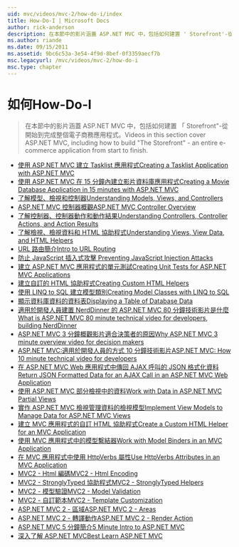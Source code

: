 ```yaml
---
uid: mvc/videos/mvc-2/how-do-i/index
title: How-Do-I | Microsoft Docs
author: rick-anderson
description: 在本節中的影片涵蓋 ASP.NET MVC 中，包括如何建置 ' Storefront'-從開始到完成整個電子商務應用程式。
ms.author: riande
ms.date: 09/15/2011
ms.assetid: 9bc6c53a-3e54-4f9d-8bef-0f3359aecf7b
msc.legacyurl: /mvc/videos/mvc-2/how-do-i
msc.type: chapter
---
```

<a name="how-do-i"></a><span data-ttu-id="651fd-103">如何</span><span class="sxs-lookup"><span data-stu-id="651fd-103">How-Do-I</span></span>
====================
> <span data-ttu-id="651fd-104">在本節中的影片涵蓋 ASP.NET MVC 中，包括如何建置 「 Storefront"-從開始到完成整個電子商務應用程式。</span><span class="sxs-lookup"><span data-stu-id="651fd-104">Videos in this section cover ASP.NET MVC, including how to build "The Storefront" - an entire e-commerce application from start to finish.</span></span>


- [<span data-ttu-id="651fd-105">使用 ASP.NET MVC 建立 Tasklist 應用程式</span><span class="sxs-lookup"><span data-stu-id="651fd-105">Creating a Tasklist Application with ASP.NET MVC</span></span>](creating-a-tasklist-application-with-aspnet-mvc.md)
- [<span data-ttu-id="651fd-106">使用 ASP.NET MVC 在 15 分鐘內建立影片資料庫應用程式</span><span class="sxs-lookup"><span data-stu-id="651fd-106">Creating a Movie Database Application in 15 minutes with ASP.NET MVC</span></span>](creating-a-movie-database-application-in-15-minutes-with-aspnet-mvc.md)
- [<span data-ttu-id="651fd-107">了解模型、檢視和控制器</span><span class="sxs-lookup"><span data-stu-id="651fd-107">Understanding Models, Views, and Controllers</span></span>](understanding-models-views-and-controllers.md)
- [<span data-ttu-id="651fd-108">ASP.NET MVC 控制器概觀</span><span class="sxs-lookup"><span data-stu-id="651fd-108">ASP.NET MVC Controller Overview</span></span>](aspnet-mvc-controller-overview.md)
- [<span data-ttu-id="651fd-109">了解控制器、控制器動作和動作結果</span><span class="sxs-lookup"><span data-stu-id="651fd-109">Understanding Controllers, Controller Actions, and Action Results</span></span>](understanding-controllers-controller-actions-and-action-results.md)
- [<span data-ttu-id="651fd-110">了解檢視、檢視資料和 HTML 協助程式</span><span class="sxs-lookup"><span data-stu-id="651fd-110">Understanding Views, View Data, and HTML Helpers</span></span>](understanding-views-view-data-and-html-helpers.md)
- [<span data-ttu-id="651fd-111">URL 路由簡介</span><span class="sxs-lookup"><span data-stu-id="651fd-111">Intro to URL Routing</span></span>](an-introduction-to-url-routing.md)
- [<span data-ttu-id="651fd-112">防止 JavaScript 插入式攻擊 </span><span class="sxs-lookup"><span data-stu-id="651fd-112">Preventing JavaScript Injection Attacks</span></span>](preventing-javascript-injection-attacks.md)
- [<span data-ttu-id="651fd-113">建立 ASP.NET MVC 應用程式的單元測試</span><span class="sxs-lookup"><span data-stu-id="651fd-113">Creating Unit Tests for ASP.NET MVC Applications</span></span>](creating-unit-tests-for-aspnet-mvc-applications.md)
- [<span data-ttu-id="651fd-114">建立自訂的 HTML 協助程式</span><span class="sxs-lookup"><span data-stu-id="651fd-114">Creating Custom HTML Helpers</span></span>](creating-custom-html-helpers.md)
- [<span data-ttu-id="651fd-115">使用 LINQ to SQL 建立模型類別</span><span class="sxs-lookup"><span data-stu-id="651fd-115">Creating Model Classes with LINQ to SQL</span></span>](creating-model-classes-with-linq-to-sql.md)
- [<span data-ttu-id="651fd-116">顯示資料庫資料的資料表</span><span class="sxs-lookup"><span data-stu-id="651fd-116">Displaying a Table of Database Data</span></span>](displaying-a-table-of-database-data.md)
- [<span data-ttu-id="651fd-117">適用於開發人員建置 NerdDinner 的 ASP.NET MVC 80 分鐘技術影片是什麼</span><span class="sxs-lookup"><span data-stu-id="651fd-117">What is ASP.NET MVC 80 minute technical video for developers, building NerdDinner</span></span>](what-is-aspnet-mvc-80-minute-technical-video-for-developers-building-nerddinner.md)
- [<span data-ttu-id="651fd-118">ASP.NET MVC 3 分鐘概觀影片適合決策者的原因</span><span class="sxs-lookup"><span data-stu-id="651fd-118">Why ASP.NET MVC 3 minute overview video for decision makers</span></span>](why-aspnet-mvc-3-minute-overview-video-for-decision-makers.md)
- [<span data-ttu-id="651fd-119">ASP.NET MVC:適用於開發人員的方式 10 分鐘技術影片</span><span class="sxs-lookup"><span data-stu-id="651fd-119">ASP.NET MVC: How 10 minute technical video for developers</span></span>](aspnet-mvc-how-10-minute-technical-video-for-developers.md)
- [<span data-ttu-id="651fd-120">在 ASP.NET MVC Web 應用程式中傳回 AJAX 呼叫的 JSON 格式化資料</span><span class="sxs-lookup"><span data-stu-id="651fd-120">Return JSON Formatted Data for an AJAX Call in an ASP.NET MVC Web Application</span></span>](how-do-i-return-json-formatted-data-for-an-ajax-call-in-an-aspnet-mvc-web-application.md)
- [<span data-ttu-id="651fd-121">使用 ASP.NET MVC 部分檢視中的資料</span><span class="sxs-lookup"><span data-stu-id="651fd-121">Work with Data in ASP.NET MVC Partial Views</span></span>](how-do-i-work-with-data-in-aspnet-mvc-partial-views.md)
- [<span data-ttu-id="651fd-122">實作 ASP.NET MVC 檢視管理資料的檢視模型</span><span class="sxs-lookup"><span data-stu-id="651fd-122">Implement View Models to Manage Data for ASP.NET MVC Views</span></span>](how-do-i-implement-view-models-to-manage-data-for-aspnet-mvc-views.md)
- [<span data-ttu-id="651fd-123">建立 MVC 應用程式的自訂 HTML 協助程式</span><span class="sxs-lookup"><span data-stu-id="651fd-123">Create a Custom HTML Helper for an MVC Application</span></span>](how-do-i-create-a-custom-html-helper-for-an-mvc-application.md)
- [<span data-ttu-id="651fd-124">使用 MVC 應用程式中的模型繫結器</span><span class="sxs-lookup"><span data-stu-id="651fd-124">Work with Model Binders in an MVC Application</span></span>](how-do-i-work-with-model-binders-in-an-mvc-application.md)
- [<span data-ttu-id="651fd-125">在 MVC 應用程式中使用 HttpVerbs 屬性</span><span class="sxs-lookup"><span data-stu-id="651fd-125">Use HttpVerbs Attributes in an MVC Application</span></span>](how-do-i-use-httpverbs-attributes-in-an-mvc-application.md)
- [<span data-ttu-id="651fd-126">MVC2 - Html 編碼</span><span class="sxs-lookup"><span data-stu-id="651fd-126">MVC2 - Html Encoding</span></span>](mvc2-html-encoding.md)
- [<span data-ttu-id="651fd-127">MVC2 - StronglyTyped 協助程式</span><span class="sxs-lookup"><span data-stu-id="651fd-127">MVC2 - StronglyTyped Helpers</span></span>](mvc2-stronglytyped-helpers.md)
- [<span data-ttu-id="651fd-128">MVC2 - 模型驗證</span><span class="sxs-lookup"><span data-stu-id="651fd-128">MVC2 - Model Validation</span></span>](mvc2-model-validation.md)
- [<span data-ttu-id="651fd-129">MVC2 - 自訂範本</span><span class="sxs-lookup"><span data-stu-id="651fd-129">MVC2 - Template Customization</span></span>](mvc2-template-customization.md)
- [<span data-ttu-id="651fd-130">ASP.NET MVC 2 - 區域</span><span class="sxs-lookup"><span data-stu-id="651fd-130">ASP.NET MVC 2 - Areas</span></span>](aspnet-mvc-2-areas.md)
- [<span data-ttu-id="651fd-131">ASP.NET MVC 2 - 轉譯動作</span><span class="sxs-lookup"><span data-stu-id="651fd-131">ASP.NET MVC 2 - Render Action</span></span>](aspnet-mvc-2-render-action.md)
- [<span data-ttu-id="651fd-132">ASP.NET MVC 5 分鐘簡介</span><span class="sxs-lookup"><span data-stu-id="651fd-132">5 Minute Intro to ASP.NET MVC</span></span>](5-minute-introduction-to-aspnet-mvc.md)
- [<span data-ttu-id="651fd-133">深入了解 ASP.NET MVC</span><span class="sxs-lookup"><span data-stu-id="651fd-133">Best Learn ASP.NET MVC</span></span>](how-to-best-learn-asp-net-mvc.md)
